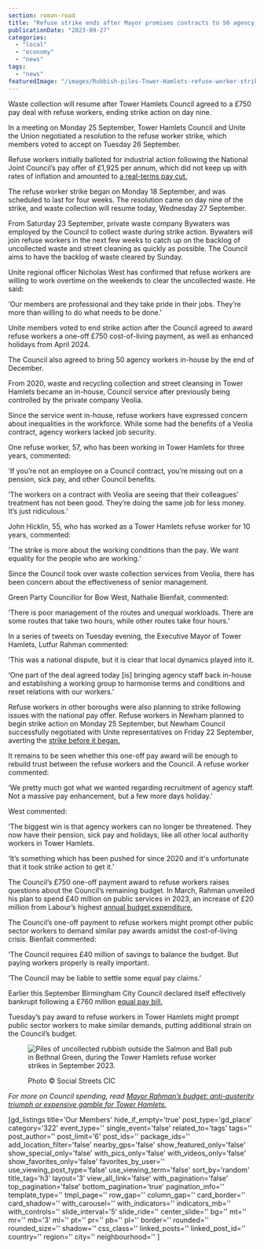 ```yaml
---
section: roman-road
title: "Refuse strike ends after Mayor promises contracts to 50 agency staff"
publicationDate: "2023-09-27"
categories: 
  - "local"
  - "economy"
  - "news"
tags: 
  - "news"
featuredImage: "/images/Rubbish-piles-Tower-Hamlets-refuse-worker-strikes-2023-3-1.jpg"
---
```


Waste collection will resume after Tower Hamlets Council agreed to a £750 pay deal with refuse workers, ending strike action on day nine. 

In a meeting on Monday 25 September, Tower Hamlets Council and Unite the Union negotiated a resolution to the refuse worker strike, which members voted to accept on Tuesday 26 September.

Refuse workers initially balloted for industrial action following the National Joint Council’s pay offer of £1,925 per annum, which did not keep up with rates of inflation and amounted to [a real-terms pay cut.](https://romanroadlondon.com/refuse-workers-tower-hamlets-strike-demonstration-september-october-2023/) 

The refuse worker strike began on Monday 18 September, and was scheduled to last for four weeks. The resolution came on day nine of the strike, and waste collection will resume today, Wednesday 27 September. 

From Saturday 23 September, private waste company Bywaters was employed by the Council to collect waste during strike action. Bywaters will join refuse workers in the next few weeks to catch up on the backlog of uncollected waste and street cleaning as quickly as possible. The Council aims to have the backlog of waste cleared by Sunday.

Unite regional officer Nicholas West has confirmed that refuse workers are willing to work overtime on the weekends to clear the uncollected waste. He said:

‘Our members are professional and they take pride in their jobs. They’re more than willing to do what needs to be done.' 

Unite members voted to end strike action after the Council agreed to award refuse workers a one-off £750 cost-of-living payment, as well as enhanced holidays from April 2024. 

The Council also agreed to bring 50 agency workers in-house by the end of December. 

From 2020, waste and recycling collection and street cleansing in Tower Hamlets became an in-house, Council service after previously being controlled by the private company Veolia. 

Since the service went in-house, refuse workers have expressed concern about inequalities in the workforce. While some had the benefits of a Veolia contract, agency workers lacked job security. 

One refuse worker, 57, who has been working in Tower Hamlets for three years, commented:

‘If you’re not an employee on a Council contract, you’re missing out on a pension, sick pay, and other Council benefits.

‘The workers on a contract with Veolia are seeing that their colleagues’ treatment has not been good. They’re doing the same job for less money. It’s just ridiculous.’

John Hicklin, 55, who has worked as a Tower Hamlets refuse worker for 10 years, commented:

‘The strike is more about the working conditions than the pay. We want equality for the people who are working.’

Since the Council took over waste collection services from Veolia, there has been concern about the effectiveness of senior management. 

Green Party Councillor for Bow West, Nathalie Bienfait, commented:

‘There is poor management of the routes and unequal workloads. There are some routes that take two hours, while other routes take four hours.’

In a series of tweets on Tuesday evening, the Executive Mayor of Tower Hamlets, Lutfur Rahman commented:

‘This was a national dispute, but it is clear that local dynamics played into it.

‘One part of the deal agreed today \[is\] bringing agency staff back in-house and establishing a working group to harmonise terms and conditions and reset relations with our workers.’

Refuse workers in other boroughs were also planning to strike following issues with the national pay offer. Refuse workers in Newham planned to begin strike action on Monday 25 September, but Newham Council successfully negotiated with Unite representatives on Friday 22 September, averting the [strike before it began.](https://www.unitetheunion.org/news-events/news/2023/september/newham-refuse-workers-win-across-the-board-payment-for-low-paid-council-workers#:~:text=The%20workers%20in%20Newham%20were,receive%20the%20%C2%A3750%20payment.)

It remains to be seen whether this one-off pay award will be enough to rebuild trust between the refuse workers and the Council. A refuse worker commented:

‘We pretty much got what we wanted regarding recruitment of agency staff. Not a massive pay enhancement, but a few more days holiday.’

West commented:

‘The biggest win is that agency workers can no longer be threatened. They now have their pension, sick pay and holidays, like all other local authority workers in Tower Hamlets.

‘It’s something which has been pushed for since 2020 and it's unfortunate that it took strike action to get it.’

The Council’s £750 one-off payment award to refuse workers raises questions about the Council’s remaining budget. In March, Rahman unveiled his plan to spend £40 million on public services in 2023, an increase of £20 million from Labour’s highest [annual budget expenditure.](https://romanroadlondon.com/mayor-lutfur-rahman-tower-hamlets-interview/) 

The Council’s one-off payment to refuse workers might prompt other public sector workers to demand similar pay awards amidst the cost-of-living crisis. Bienfait commented:

‘The Council requires £40 million of savings to balance the budget. But paying workers properly is really important. 

‘The Council may be liable to settle some equal pay claims.’

Earlier this September Birmingham City Council declared itself effectively bankrupt following a £760 million [equal pay bill.](https://www.bbc.co.uk/news/uk-england-birmingham-66715441)

Tuesday’s pay award to refuse workers in Tower Hamlets might prompt public sector workers to make similar demands, putting additional strain on the Council’s budget. 

<figure>

![Piles of uncollected rubbish outside the Salmon and Ball pub in Bethnal Green, during the Tower Hamlets refuse worker strikes in September 2023.](/images/Rubbish-piles-Tower-Hamlets-refuse-worker-strikes-2023-2-1-1024x684.jpg)

<figcaption>

Photo © Social Streets CIC

</figcaption>

</figure>

_For more on Council spending, read_ [_Mayor Rahman’s budget: anti-austerity triumph or expensive gamble for Tower Hamlets._](https://romanroadlondon.com/mayor-rahman-budget-2023-aspire/)

\[gd\_listings title='Our Members' hide\_if\_empty='true' post\_type='gd\_place' category='322' event\_type='' single\_event='false' related\_to='tags' tags='' post\_author='' post\_limit='6' post\_ids='' package\_ids='' add\_location\_filter='false' nearby\_gps='false' show\_featured\_only='false' show\_special\_only='false' with\_pics\_only='false' with\_videos\_only='false' show\_favorites\_only='false' favorites\_by\_user='' use\_viewing\_post\_type='false' use\_viewing\_term='false' sort\_by='random' title\_tag='h3' layout='3' view\_all\_link='false' with\_pagination='false' top\_pagination='false' bottom\_pagination='true' pagination\_info='' template\_type='' tmpl\_page='' row\_gap='' column\_gap='' card\_border='' card\_shadow='' with\_carousel='' with\_indicators='' indicators\_mb='' with\_controls='' slide\_interval='5' slide\_ride='' center\_slide='' bg='' mt='' mr='' mb='3' ml='' pt='' pr='' pb='' pl='' border='' rounded='' rounded\_size='' shadow='' css\_class='' linked\_posts='' linked\_post\_id='' country='' region='' city='' neighbourhood='' \]
